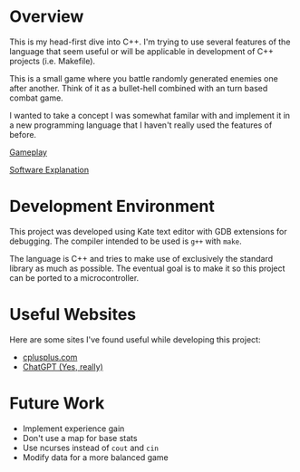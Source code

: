 # Overview

This is my head-first dive into C++. I'm trying to use several features of the language that seem useful
or will be applicable in development of C++ projects (i.e. Makefile).

This is a small game where you battle randomly generated enemies one after another.
Think of it as a bullet-hell combined with an turn based combat game.

I wanted to take a concept I was somewhat familar with and implement it in a new programming language
that I haven't really used the features of before.

[Gameplay](https://youtu.be/rNHRTZYgudI)

[Software Explanation](https://youtu.be/u7pW38egm6E)

# Development Environment

This project was developed using Kate text editor with GDB extensions for debugging.
The compiler intended to be used is `g++` with `make`.

The language is C++ and tries to make use of exclusively the standard library as much as possible.
The eventual goal is to make it so this project can be ported to a microcontroller.

# Useful Websites

Here are some sites I've found useful while developing this project:

- [cplusplus.com](https://cplusplus.com/reference/)
- [ChatGPT (Yes, really)](https://chat.openai.com)

# Future Work

- Implement experience gain
- Don't use a map for base stats
- Use ncurses instead of `cout` and `cin`
- Modify data for a more balanced game
